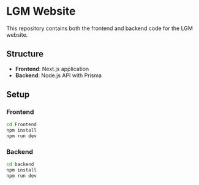 # LGM Website

This repository contains both the frontend and backend code for the LGM website.

## Structure

- **Frontend**: Next.js application
- **Backend**: Node.js API with Prisma

## Setup

### Frontend
```bash
cd Frontend
npm install
npm run dev
```

### Backend
```bash
cd backend
npm install
npm run dev
```
